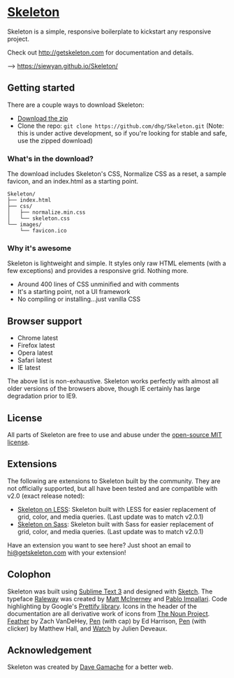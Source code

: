 # [Skeleton](http://getskeleton.com)
Skeleton is a simple, responsive boilerplate to kickstart any responsive project.

Check out <http://getskeleton.com> for documentation and details.

--> https://siewyan.github.io/Skeleton/

## Getting started

There are a couple ways to download Skeleton:
- [Download the zip](https://github.com/dhg/Skeleton/releases/download/2.0.4/Skeleton-2.0.4.zip)
- Clone the repo: `git clone https://github.com/dhg/Skeleton.git` (Note: this is under active development, so if you're looking for stable and safe, use the zipped download)


### What's in the download?

The download includes Skeleton's CSS, Normalize CSS as a reset, a sample favicon, and an index.html as a starting point.

```
Skeleton/
├── index.html
├── css/
│   ├── normalize.min.css
│   └── skeleton.css
└── images/
    └── favicon.ico

```

### Why it's awesome

Skeleton is lightweight and simple. It styles only raw HTML elements (with a few exceptions) and provides a responsive grid. Nothing more.
- Around 400 lines of CSS unminified and with comments
- It's a starting point, not a UI framework
- No compiling or installing...just vanilla CSS


## Browser support

- Chrome latest
- Firefox latest
- Opera latest
- Safari latest
- IE latest

The above list is non-exhaustive. Skeleton works perfectly with almost all older versions of the browsers above, though IE certainly has large degradation prior to IE9.


## License

All parts of Skeleton are free to use and abuse under the [open-source MIT license](https://github.com/dhg/Skeleton/blob/master/LICENSE.md).


## Extensions

The following are extensions to Skeleton built by the community. They are not officially supported, but all have been tested and are compatible with v2.0 (exact release noted):
- [Skeleton on LESS](https://github.com/whatsnewsaes/Skeleton-less): Skeleton built with LESS for easier replacement of grid, color, and media queries. (Last update was to match v2.0.1)
- [Skeleton on Sass](https://github.com/whatsnewsaes/Skeleton-Sass): Skeleton built with Sass for easier replacement of grid, color, and media queries. (Last update was to match v2.0.1)

Have an extension you want to see here? Just shoot an email to hi@getskeleton.com with your extension!


## Colophon

Skeleton was built using [Sublime Text 3](http://www.sublimetext.com/3) and designed with [Sketch](http://bohemiancoding.com/sketch). The typeface [Raleway](http://www.google.com/fonts/specimen/Raleway) was created by [Matt McInerney](http://matt.cc/) and [Pablo Impallari](http://www.impallari.com/). Code highlighting by Google's [Prettify library](https://code.google.com/p/google-code-prettify/). Icons in the header of the documentation are all derivative work of icons from [The Noun Project](http://thenounproject.com). [Feather](http://thenounproject.com/term/feather/22073) by Zach VanDeHey, [Pen](http://thenounproject.com/term/pen/21163) (with cap) by Ed Harrison, [Pen](http://thenounproject.com/term/pen/32847) (with clicker) by Matthew Hall, and [Watch](http://thenounproject.com/term/watch/48015) by Julien Deveaux.


## Acknowledgement

Skeleton was created by [Dave Gamache](https://twitter.com/dhg) for a better web.
